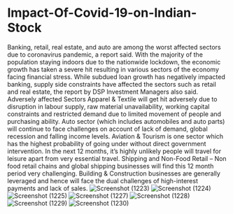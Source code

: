 # Impact-Of-Covid-19-on-Indian-Stock
Banking, retail, real estate, and auto are among the worst affected sectors due to coronavirus pandemic, a report said. With the majority of the population staying indoors due to the nationwide lockdown, the economic growth has taken a severe hit resulting in various sectors of the economy facing financial stress. While subdued loan growth has negatively impacted banking, supply side constraints have affected the sectors such as retail and real estate, the report by DSP Investment Managers also said.
Adversely affected Sectors Apparel & Textile will get hit adversely due to disruption in labour supply, raw material unavailability, working capital constraints and restricted demand due to limited movement of people and purchasing ability. Auto sector (which includes automobiles and auto parts) will continue to face challenges on account of lack of demand, global recession and falling income levels. Aviation & Tourism is one sector which has the highest probability of going under without direct government intervention. In the next 12 months, it’s highly unlikely people will travel for leisure apart from very essential travel. Shipping and Non-Food Retail – Non food retail chains and global shipping businesses will find this 12 month period very challenging. Building & Construction businesses are generally leveraged and hence will face the dual challenges of high-interest payments and lack of sales.
![Screenshot (1223)](https://user-images.githubusercontent.com/96687953/155763736-4cbf757f-e889-4b66-8413-9b41252191e7.png)
![Screenshot (1224)](https://user-images.githubusercontent.com/96687953/155763744-6aff8048-4f48-47c7-9f3e-1d9e0d221734.png)
![Screenshot (1225)](https://user-images.githubusercontent.com/96687953/155763755-6ae61bd0-1bad-43f0-a534-e535befb5110.png)
![Screenshot (1227)](https://user-images.githubusercontent.com/96687953/155763769-74c02753-89df-49d2-837a-83dd3bec8d6c.png)
![Screenshot (1228)](https://user-images.githubusercontent.com/96687953/155763787-a060a6a8-eec5-4b7b-ae85-3e8d642ae544.png)
![Screenshot (1229)](https://user-images.githubusercontent.com/96687953/155763827-00b13fc1-8a57-4688-b519-c03c93c9ff0a.png)
![Screenshot (1230)](https://user-images.githubusercontent.com/96687953/155763839-3fe1bf02-0d82-4167-b6d3-956adc583d37.png)

